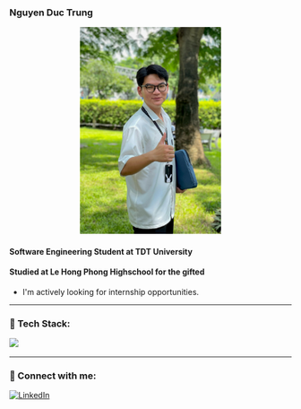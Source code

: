 <h3>Nguyen Duc Trung</h3>
<div align="center" height="100px>
  <img src="https://raw.githubusercontent.com/ductrung17/ductrung17/main/banner.jpg" alt="Banner1" width="50%" />
  <img src="https://raw.githubusercontent.com/ductrung17/ductrung17/main/banner-2.jpg" alt="Banner2" width="50%"  />
</div>

<h4>Software Engineering Student at TDT University</h4>
<h4>Studied at Le Hong Phong Highschool for the gifted</h4>

- I'm actively looking for internship opportunities.

---
### 🧰 Tech Stack:
<p align="left">
  <img src="https://skillicons.dev/icons?i=js,nodejs,react,flutter,mongodb,androidstudio,php,laravel,mysql,firebase,github,vscode&theme=dark" />
</p>

---
### 🔗 Connect with me:
[![LinkedIn](https://img.shields.io/badge/LinkedIn-blue?logo=linkedin&style=for-the-badge)](https://www.linkedin.com/in/ductrung17)
